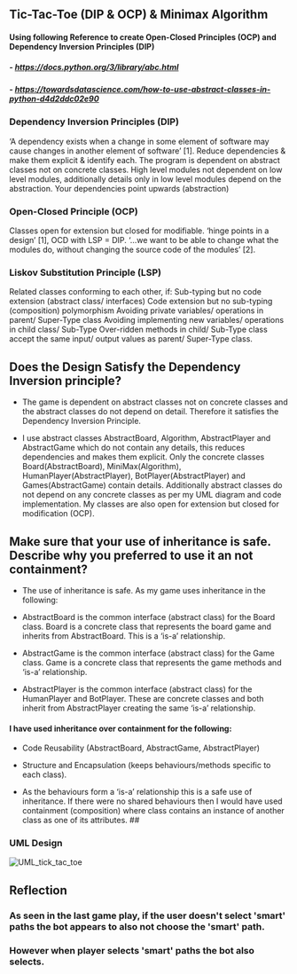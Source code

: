 ## Tic-Tac-Toe (DIP & OCP) & Minimax Algorithm

#### Using following Reference to create Open-Closed Principles (OCP) and Dependency Inversion Principles (DIP)
 ##### - https://docs.python.org/3/library/abc.html
 ##### - https://towardsdatascience.com/how-to-use-abstract-classes-in-python-d4d2ddc02e90


### Dependency Inversion Principles (DIP)
‘A dependency exists when a change in some element of software may cause changes in another element of software’ [1].
Reduce dependencies & make them explicit & identify each.
The program is dependent on abstract classes not on concrete classes.
High level modules not dependent on low level modules, additionally details only in low level modules depend on the abstraction.
Your dependencies point upwards (abstraction)


### Open-Closed Principle (OCP)
Classes open for extension but closed for modifiable.
‘hinge points in a design’ [1], OCD with LSP = DIP.
‘…we want to be able to change what the modules do, without changing the source code of the modules’ [2].


### Liskov Substitution Principle (LSP)
Related classes conforming to each other, if:
Sub-typing but no code extension (abstract class/ interfaces)
Code extension but no sub-typing (composition) polymorphism
Avoiding private variables/ operations in parent/ Super-Type class
Avoiding implementing new variables/ operations in child class/ Sub-Type
Over-ridden methods in child/ Sub-Type class accept the same input/ output values as parent/ Super-Type class.

## Does the Design Satisfy the Dependency Inversion principle?

- The game is dependent on abstract classes not on concrete classes and the abstract classes do not depend on detail. Therefore it satisfies the Dependency Inversion Principle. 

- I use abstract classes AbstractBoard, Algorithm, AbstractPlayer and AbstractGame which do not contain any details, this reduces dependencies and makes them explicit. Only the concrete classes Board(AbstractBoard), MiniMax(Algorithm), HumanPlayer(AbstractPlayer), BotPlayer(AbstractPlayer) and Games(AbstractGame) contain details. Additionally abstract classes do not depend on any concrete classes as per my UML diagram and code implementation. My classes are also open for extension but closed for modification (OCP).

## Make sure that your use of inheritance is safe. Describe why you preferred to use it an not containment?

- The use of inheritance is safe. As my game uses inheritance in the following:

- AbstractBoard is the common interface (abstract class) for the Board class. Board is a concrete class that represents the board game and inherits from AbstractBoard. This is a ‘is-a’ relationship.

- AbstractGame is the common interface (abstract class) for the Game class. Game is a concrete class that represents the game methods and ‘is-a’ relationship.

- AbstractPlayer is the common interface (abstract class) for the HumanPlayer and BotPlayer. These are concrete classes and both inherit from AbstractPlayer creating the same ‘is-a’ relationship.

#### I have used inheritance over containment for the following:
- Code Reusability (AbstractBoard, AbstractGame, AbstractPlayer)
- Structure and Encapsulation (keeps behaviours/methods specific to each class).

- As the behaviours form a ‘is-a’ relationship this is a safe use of inheritance. If there were no shared behaviours then I would have used containment (composition) where class contains an instance of another class as one of its attributes. ##

### UML Design
![UML_tick_tac_toe](https://github.com/leakydishes/advanced_algorithms/assets/79079577/c6ea8b91-32cf-472c-a983-32ea1ea894ab)

## Reflection
### As seen in the last game play, if the user doesn't select 'smart' paths the bot appears to also not choose the 'smart' path. 
### However when player selects 'smart' paths the bot also selects. 
